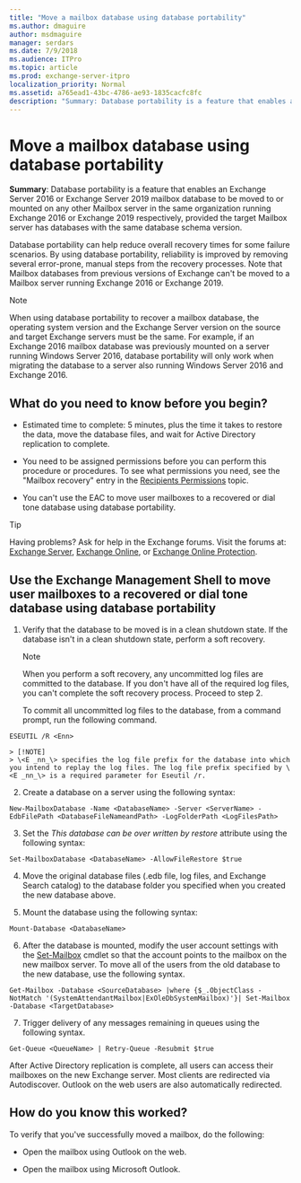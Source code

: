 ```yaml
---
title: "Move a mailbox database using database portability"
ms.author: dmaguire
author: msdmaguire
manager: serdars
ms.date: 7/9/2018
ms.audience: ITPro
ms.topic: article
ms.prod: exchange-server-itpro
localization_priority: Normal
ms.assetid: a765ead1-43bc-4786-ae93-1835cacfc8fc
description: "Summary: Database portability is a feature that enables an Exchange Server 2016 or Exchange 2019 mailbox database to be moved to or mounted on any other Mailbox server in the same organization running Exchange 2016 or Exchange 2019 respectively, provided the target Mailbox server has databases with the same database schema version."
---
```


# Move a mailbox database using database portability

 **Summary**: Database portability is a feature that enables an Exchange Server 2016 or Exchange Server 2019 mailbox database to be moved to or mounted on any other Mailbox server in the same organization running Exchange 2016 or Exchange 2019 respectively, provided the target Mailbox server has databases with the same database schema version.
  
Database portability can help reduce overall recovery times for some failure scenarios. By using database portability, reliability is improved by removing several error-prone, manual steps from the recovery processes. Note that Mailbox databases from previous versions of Exchange can't be moved to a Mailbox server running Exchange 2016 or Exchange 2019.
  
> [!NOTE]
> When using database portability to recover a mailbox database, the operating system version and the Exchange Server version on the source and target Exchange servers must be the same. For example, if an Exchange 2016 mailbox database was previously mounted on a server running Windows Server 2016, database portability will only work when migrating the database to a server also running Windows Server 2016 and Exchange 2016.
  
## What do you need to know before you begin?

- Estimated time to complete: 5 minutes, plus the time it takes to restore the data, move the database files, and wait for Active Directory replication to complete.
    
- You need to be assigned permissions before you can perform this procedure or procedures. To see what permissions you need, see the "Mailbox recovery" entry in the [Recipients Permissions](../../permissions/feature-permissions/recipient-permissions.md) topic.
    
- You can't use the EAC to move user mailboxes to a recovered or dial tone database using database portability.
    
> [!TIP]
> Having problems? Ask for help in the Exchange forums. Visit the forums at: [Exchange Server](https://go.microsoft.com/fwlink/p/?linkId=60612), [Exchange Online](https://go.microsoft.com/fwlink/p/?linkId=267542), or [Exchange Online Protection](https://go.microsoft.com/fwlink/p/?linkId=285351).
  
## Use the Exchange Management Shell to move user mailboxes to a recovered or dial tone database using database portability

1. Verify that the database to be moved is in a clean shutdown state. If the database isn't in a clean shutdown state, perform a soft recovery.
    
    > [!NOTE]
    > When you perform a soft recovery, any uncommitted log files are committed to the database. If you don't have all of the required log files, you can't complete the soft recovery process. Proceed to step 2.
  
    To commit all uncommitted log files to the database, from a command prompt, run the following command.
    
  ```
  ESEUTIL /R <Enn>
  ```

    > [!NOTE]
    > \<E _nn_\> specifies the log file prefix for the database into which you intend to replay the log files. The log file prefix specified by \<E _nn_\> is a required parameter for Eseutil /r.
  
2. Create a database on a server using the following syntax:
    
  ```
  New-MailboxDatabase -Name <DatabaseName> -Server <ServerName> -EdbFilePath <DatabaseFileNameandPath> -LogFolderPath <LogFilesPath>
  ```

3. Set the _This database can be over written by restore_ attribute using the following syntax: 
    
  ```
  Set-MailboxDatabase <DatabaseName> -AllowFileRestore $true
  ```

4. Move the original database files (.edb file, log files, and Exchange Search catalog) to the database folder you specified when you created the new database above.
    
5. Mount the database using the following syntax:
    
  ```
  Mount-Database <DatabaseName>
  ```

6. After the database is mounted, modify the user account settings with the [Set-Mailbox](http://technet.microsoft.com/library/a0d413b9-d949-4df6-ba96-ac0906dedae2.aspx) cmdlet so that the account points to the mailbox on the new mailbox server. To move all of the users from the old database to the new database, use the following syntax.
    
  ```
  Get-Mailbox -Database <SourceDatabase> |where {$_.ObjectClass -NotMatch '(SystemAttendantMailbox|ExOleDbSystemMailbox)'}| Set-Mailbox -Database <TargetDatabase>
  ```

7. Trigger delivery of any messages remaining in queues using the following syntax.
    
  ```
  Get-Queue <QueueName> | Retry-Queue -Resubmit $true
  ```

After Active Directory replication is complete, all users can access their mailboxes on the new Exchange server. Most clients are redirected via Autodiscover. Outlook on the web users are also automatically redirected.
  
## How do you know this worked?

To verify that you've successfully moved a mailbox, do the following:
  
- Open the mailbox using Outlook on the web.
    
- Open the mailbox using Microsoft Outlook.
    

